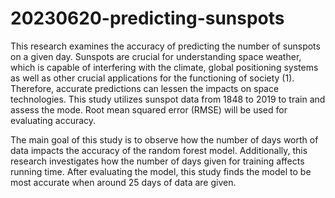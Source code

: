 # 20230620-predicting-sunspots
This research examines the accuracy of predicting the number of sunspots on a given day. 
Sunspots are crucial for understanding space weather, which is capable of interfering with the 
climate, global positioning systems as well as other crucial applications for the functioning 
of society (1). Therefore, accurate predictions can lessen the impacts on space technologies. 
This study utilizes sunspot data from 1848 to 2019 to train and assess the mode. Root mean 
squared error (RMSE) will be used for evaluating accuracy. 

The main goal of this study is to observe how the number of days worth of data impacts the 
accuracy of the random forest model. Additionally, this research investigates how the number 
of days given for training affects running time. After evaluating the model, this study finds 
the model to be most accurate when around 25 days of data are given. 
